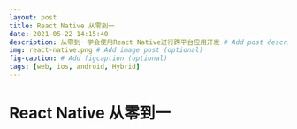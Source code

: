 ```yaml
---
layout: post
title: React Native 从零到一
date: 2021-05-22 14:15:40
description: 从零到一学会使用React Native进行跨平台应用开发 # Add post description (optional)
img: react-native.png # Add image post (optional)
fig-caption: # Add figcaption (optional)
tags: [web, ios, android, Hybrid]
---
```


# React Native 从零到一